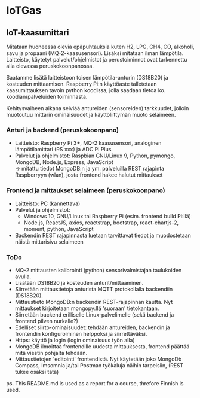 # IoTGas
## IoT-kaasumittari 
Mitataan huoneessa olevia epäpuhtauksia kuten H2, LPG, CH4, CO, alkoholi, savu ja propaani (MQ-2-kaasusensori). Lisäksi mitataan ilman lämpötila. Laitteisto, käytetyt palvelut/ohjelmistot ja perustoiminnot ovat tarkennettu alla olevassa peruskokoonpanossa.

Saatamme lisätä laitteistoon toisen lämpötila-anturin (DS18B20) ja kosteuden mittaamisen. Raspberry Pi:n käyttöaste talletetaan kaasumittauksen tavoin python koodissa, jolla saadaan tietoa ko. koodian/palveluiden toiminnasta.     

Kehitysvaiheen aikana selviää antureiden (sensoreiden) tarkkuudet, jolloin muotoutuu mittarin ominaisuudet ja käyttöliittymän muoto selaimeen.  

### Anturi ja backend (peruskokoonpano)
- Laitteisto: Raspberry Pi 3+, MQ-2 kaasusensori, analoginen lämpötilamittari (RS xxx) ja ADC Pi Plus
- Palvelut ja ohjelmistot: Raspbian GNU/Linux 9, Python, pymongo, MongoDB, Node.js, Express, JavaScript  
-> mitattu tiedot MongoDB:n ja ym. palveluilla REST rajapinta Raspberryyn (wlan), josta frontend hakee halutut mittaukset  

### Frontend ja mittaukset selaimeen (peruskokoonpano)
- Laitteisto: PC (kannettava)
- Palvelut ja ohjelmistot: 
  - Windows 10, GNU/Linux tai Raspberry Pi (esim. frontend build Pi:llä)
  - Node.js, ReactJS, axios, reactstrap, bootstrap, react-chartjs-2, moment, python, JavaScript 
- Backendin REST rajapinnasta luetaan tarvittavat tiedot ja muodostetaan näistä mittarisivu selaimeen
 
### ToDo
- MQ-2 mittausten kalibrointi (python) sensorivalmistajan taulukoiden avulla. 
- Lisätään DS18B20 ja kosteuden anturit/mittaaminen.  
- Siirretään mittaustietoja anturista MQTT protokollalla backendiin (DS18B20). 
- Mittaustieto MongoDB:n backendin REST-rajapinnan kautta. Nyt mittaukset kirjoitetaan mongopy:llä 'suoraan' tietokantaan. 
- Siirretään backend erilliselle Linux-palvelimelle (sekä backend ja frontend pilven nurkalle?)
- Edelliset siirto-ominaisuudet: tehdään antureiden, backendin ja frontendin konfiguroiminen helppoksi ja siirrettäväksi. 
- Https: käyttö ja login (login ominaisuus työn alla)
- MongoDB ilmoittaa frontendille uudesta mittauksesta, frontend päättää mitä viestin pohjalta tehdään.  
- Mittaustietojen 'editointi' frontendistä.  Nyt käytetään joko MongoDb Compass, Imsomnia ja/tai Postman työkaluja näihin tarpeisiin, (REST tukee osaksi tätä) 

ps. This README.md is used as a report for a course, threfore Finnish is used. 
